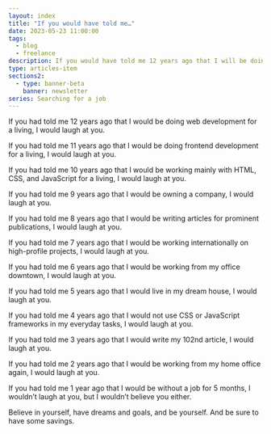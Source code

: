 ```yaml
---
layout: index
title: "If you would have told me…"
date: 2023-05-23 11:00:00
tags:
  - blog
  - freelance
description: If you would have told me 12 years ago that I will be doing web developing for a living, I would laugh at you.
type: articles-item
sections2:
  - type: banner-beta
    banner: newsletter
series: Searching for a job
---
```


If you had told me 12 years ago that I would be doing web development for a living, I would laugh at you.

If you had told me 11 years ago that I would be doing frontend development for a living, I would laugh at you.

If you had told me 10 years ago that I would be working mainly with HTML, CSS, and JavaScript for a living, I would laugh at you.

If you had told me 9 years ago that I would be owning a company, I would laugh at you.

If you had told me 8 years ago that I would be writing articles for prominent publications, I would laugh at you.

If you had told me 7 years ago that I would be working internationally on high-profile projects, I would laugh at you.

If you had told me 6 years ago that I would be working from my office downtown, I would laugh at you.

If you had told me 5 years ago that I would live in my dream house, I would laugh at you.

If you had told me 4 years ago that I would not use CSS or JavaScript frameworks in my everyday tasks, I would laugh at you.

If you had told me 3 years ago that I would write my 102nd article, I would laugh at you.

If you had told me 2 years ago that I would be working from my home office again, I would laugh at you.

If you had told me 1 year ago that I would be without a job for 5 months, I wouldn’t laugh at you, but I wouldn’t believe you either.

Believe in yourself, have dreams and goals, and be yourself. And be sure to have some savings.
